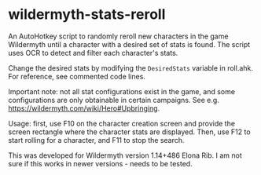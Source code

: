 # wildermyth-stats-reroll

An AutoHotkey script to randomly reroll new characters in the game Wildermyth until a character with a desired set of stats is found. The script uses OCR to detect and filter each character's stats.

Change the desired stats by modifying the `DesiredStats` variable in roll.ahk. For reference, see commented code lines.

Important note: not all stat configurations exist in the game, and some configurations are only obtainable in certain campaigns. See e.g. https://wildermyth.com/wiki/Hero#Upbringing.

Usage: first, use F10 on the character creation screen and provide the screen rectangle where the character stats are displayed. Then, use F12 to start rolling for a character, and F11 to stop the search.

This was developed for Wildermyth version 1.14+486 Elona Rib. I am not sure if this works in newer versions - needs to be tested.
